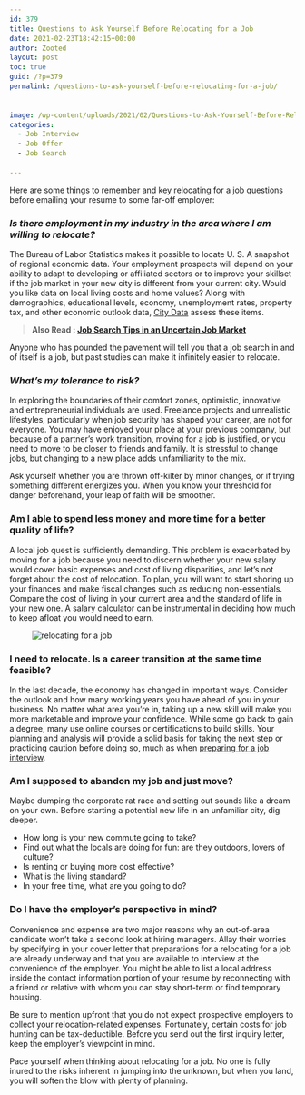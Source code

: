 ```yaml
---
id: 379
title: Questions to Ask Yourself Before Relocating for a Job
date: 2021-02-23T18:42:15+00:00
author: Zooted
layout: post
toc: true
guid: /?p=379
permalink: /questions-to-ask-yourself-before-relocating-for-a-job/


image: /wp-content/uploads/2021/02/Questions-to-Ask-Yourself-Before-Relocating-for-a-Job.jpg
categories:
  - Job Interview
  - Job Offer
  - Job Search

---
```

Here are some things to remember and key relocating for a job questions before emailing your resume to some far-off employer:

### **_Is there employment in my industry in the area where I am willing to relocate?_**

The Bureau of Labor Statistics makes it possible to locate U. S. A snapshot of regional economic data. Your employment prospects will depend on your ability to adapt to developing or affiliated sectors or to improve your skillset if the job market in your new city is different from your current city. Would you like data on local living costs and home values? Along with demographics, educational levels, economy, unemployment rates, property tax, and other economic outlook data, [City Data](http://www.city-data.com/) assess these items.

<blockquote class="wp-block-quote">
  <p>
    <strong>Also Read : <a href="/job-search-tips-in-an-uncertain-job-market/">Job Search Tips in an Uncertain Job Market</a></strong>
  </p>
</blockquote>

Anyone who has pounded the pavement will tell you that a job search in and of itself is a job, but past studies can make it infinitely easier to relocate.

### **_What&#8217;s my tolerance to risk?_**

In exploring the boundaries of their comfort zones, optimistic, innovative and entrepreneurial individuals are used. Freelance projects and unrealistic lifestyles, particularly when job security has shaped your career, are not for everyone. You may have enjoyed your place at your previous company, but because of a partner&#8217;s work transition, moving for a job is justified, or you need to move to be closer to friends and family. It is stressful to change jobs, but changing to a new place adds unfamiliarity to the mix.

Ask yourself whether you are thrown off-kilter by minor changes, or if trying something different energizes you. When you know your threshold for danger beforehand, your leap of faith will be smoother.

### **Am I able to spend less money and more time for a better quality of life?**

A local job quest is sufficiently demanding. This problem is exacerbated by moving for a job because you need to discern whether your new salary would cover basic expenses and cost of living disparities, and let&#8217;s not forget about the cost of relocation. To plan, you will want to start shoring up your finances and make fiscal changes such as reducing non-essentials. Compare the cost of living in your current area and the standard of life in your new one. A salary calculator can be instrumental in deciding how much to keep afloat you would need to earn.

<div class="wp-block-image">
  <figure class="aligncenter size-large is-resized"><img loading="lazy" src="/wp-content/uploads/2021/02/relocating-for-a-job.jpg" alt="relocating for a job" class="wp-image-380" width="511" height="363" srcset="/wp-content/uploads/2021/02/relocating-for-a-job.jpg 400w, /wp-content/uploads/2021/02/relocating-for-a-job-300x213.jpg 300w" sizes="(max-width: 511px) 100vw, 511px" /></figure>
</div>

### **I need to relocate. Is a career transition at the same time feasible?**

In the last decade, the economy has changed in important ways. Consider the outlook and how many working years you have ahead of you in your business. No matter what area you&#8217;re in, taking up a new skill will make you more marketable and improve your confidence. While some go back to gain a degree, many use online courses or certifications to build skills. Your planning and analysis will provide a solid basis for taking the next step or practicing caution before doing so, much as when [preparing for a job interview](/what-to-expect-in-a-final-job-interview/).

### **Am I supposed to abandon my job and just move?**

Maybe dumping the corporate rat race and setting out sounds like a dream on your own. Before starting a potential new life in an unfamiliar city, dig deeper.

  * How long is your new commute going to take?
  * Find out what the locals are doing for fun: are they outdoors, lovers of culture?
  * Is renting or buying more cost effective?
  * What is the living standard?
  * In your free time, what are you going to do?

### **Do I have the employer&#8217;s perspective in mind?**

Convenience and expense are two major reasons why an out-of-area candidate won&#8217;t take a second look at hiring managers. Allay their worries by specifying in your cover letter that preparations for a relocating for a job are already underway and that you are available to interview at the convenience of the employer. You might be able to list a local address inside the contact information portion of your resume by reconnecting with a friend or relative with whom you can stay short-term or find temporary housing.

Be sure to mention upfront that you do not expect prospective employers to collect your relocation-related expenses. Fortunately, certain costs for job hunting can be tax-deductible. Before you send out the first inquiry letter, keep the employer&#8217;s viewpoint in mind.

Pace yourself when thinking about relocating for a job. No one is fully inured to the risks inherent in jumping into the unknown, but when you land, you will soften the blow with plenty of planning.

